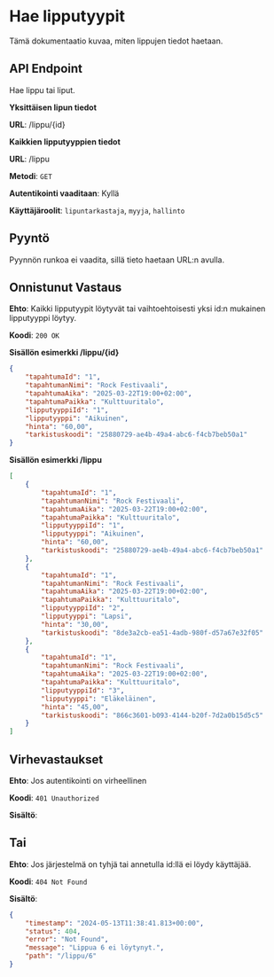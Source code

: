 # Hae lipputyypit
Tämä dokumentaatio kuvaa, miten lippujen tiedot haetaan.

## API Endpoint
Hae lippu tai liput.

**Yksittäisen lipun tiedot**

**URL**: /lippu/{id}

**Kaikkien lipputyyppien tiedot**

**URL**: /lippu

**Metodi**: `GET`

**Autentikointi vaaditaan**: Kyllä

**Käyttäjäroolit**: `lipuntarkastaja`, `myyja`, `hallinto`

## Pyyntö
Pyynnön runkoa ei vaadita, sillä tieto haetaan URL:n avulla.

## Onnistunut Vastaus

**Ehto**: Kaikki lipputyypit löytyvät tai vaihtoehtoisesti yksi id:n mukainen lipputyyppi löytyy.

**Koodi**: `200 OK`

**Sisällön esimerkki /lippu/{id}**
```json
{
    "tapahtumaId": "1",
    "tapahtumanNimi": "Rock Festivaali",
    "tapahtumaAika": "2025-03-22T19:00+02:00",
    "tapahtumaPaikka": "Kulttuuritalo",
    "lipputyyppiId": "1",
    "lipputyyppi": "Aikuinen",
    "hinta": "60,00",
    "tarkistuskoodi": "25880729-ae4b-49a4-abc6-f4cb7beb50a1"
}
```

**Sisällön esimerkki /lippu**
```json
[
    {
        "tapahtumaId": "1",
        "tapahtumanNimi": "Rock Festivaali",
        "tapahtumaAika": "2025-03-22T19:00+02:00",
        "tapahtumaPaikka": "Kulttuuritalo",
        "lipputyyppiId": "1",
        "lipputyyppi": "Aikuinen",
        "hinta": "60,00",
        "tarkistuskoodi": "25880729-ae4b-49a4-abc6-f4cb7beb50a1"
    },
    {
        "tapahtumaId": "1",
        "tapahtumanNimi": "Rock Festivaali",
        "tapahtumaAika": "2025-03-22T19:00+02:00",
        "tapahtumaPaikka": "Kulttuuritalo",
        "lipputyyppiId": "2",
        "lipputyyppi": "Lapsi",
        "hinta": "30,00",
        "tarkistuskoodi": "8de3a2cb-ea51-4adb-980f-d57a67e32f05"
    },
    {
        "tapahtumaId": "1",
        "tapahtumanNimi": "Rock Festivaali",
        "tapahtumaAika": "2025-03-22T19:00+02:00",
        "tapahtumaPaikka": "Kulttuuritalo",
        "lipputyyppiId": "3",
        "lipputyyppi": "Eläkeläinen",
        "hinta": "45,00",
        "tarkistuskoodi": "866c3601-b093-4144-b20f-7d2a0b15d5c5"
    }
]
```
## Virhevastaukset

**Ehto**: Jos autentikointi on virheellinen

**Koodi**: `401 Unauthorized`

**Sisältö**: 

## Tai 

**Ehto**: Jos järjestelmä on tyhjä tai annetulla id:llä ei löydy käyttäjää.

**Koodi**: `404 Not Found`

**Sisältö**:
```json
{
    "timestamp": "2024-05-13T11:38:41.813+00:00",
    "status": 404,
    "error": "Not Found",
    "message": "Lippua 6 ei löytynyt.",
    "path": "/lippu/6"
}
```
